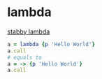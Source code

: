 # lambda

[stabby lambda](https://isotope11.com/blog/stabby-lambda)

```Ruby
a = lambda {p 'Hello World'}
a.call
# equals to
a = -> {p 'Hello World'}
a.call
```
